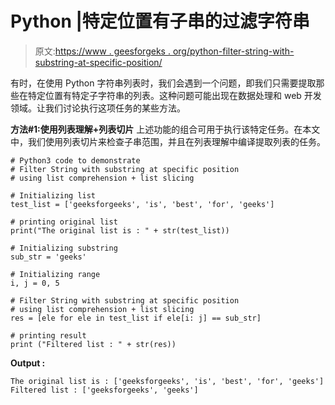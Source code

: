 # Python |特定位置有子串的过滤字符串

> 原文:[https://www . geesforgeks . org/python-filter-string-with-substring-at-specific-position/](https://www.geeksforgeeks.org/python-filter-string-with-substring-at-specific-position/)

有时，在使用 Python 字符串列表时，我们会遇到一个问题，即我们只需要提取那些在特定位置有特定子字符串的列表。这种问题可能出现在数据处理和 web 开发领域。让我们讨论执行这项任务的某些方法。

**方法#1:使用列表理解+列表切片**
上述功能的组合可用于执行该特定任务。在本文中，我们使用列表切片来检查子串范围，并且在列表理解中编译提取列表的任务。

```
# Python3 code to demonstrate 
# Filter String with substring at specific position
# using list comprehension + list slicing

# Initializing list
test_list = ['geeksforgeeks', 'is', 'best', 'for', 'geeks']

# printing original list
print("The original list is : " + str(test_list))

# Initializing substring
sub_str = 'geeks'

# Initializing range 
i, j = 0, 5

# Filter String with substring at specific position
# using list comprehension + list slicing
res = [ele for ele in test_list if ele[i: j] == sub_str]

# printing result 
print ("Filtered list : " + str(res))
```

**Output :**

```
The original list is : ['geeksforgeeks', 'is', 'best', 'for', 'geeks']
Filtered list : ['geeksforgeeks', 'geeks']

```